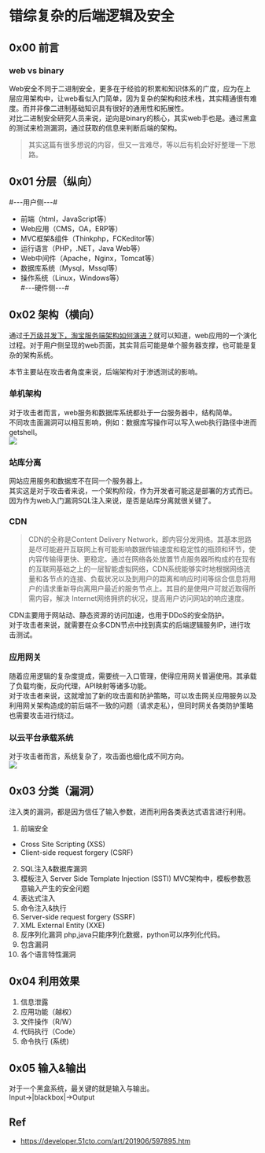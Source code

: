 # 错综复杂的后端逻辑及安全

## 0x00 前言
### web vs binary
Web安全不同于二进制安全，更多在于经验的积累和知识体系的广度，应为在上层应用架构中，让web看似入门简单，因为复杂的架构和技术栈，其实精通很有难度。而并非像二进制基础知识具有很好的通用性和拓展性。    
对比二进制安全研究人员来说，逆向是binary的核心，其实web手也是。通过黑盒的测试来检测漏洞，通过获取的信息来判断后端的架构。

>其实这篇有很多想说的内容，但又一言难尽，等以后有机会好好整理一下思路。         

## 0x01 分层（纵向）

#---用户侧---#
- 前端（html，JavaScript等）
- Web应用（CMS，OA，ERP等）
- MVC框架&组件（Thinkphp，FCKeditor等）
- 运行语言（PHP，.NET，Java Web等）
- Web中间件（Apache，Nginx，Tomcat等）
- 数据库系统（Mysql，Mssql等）
- 操作系统（Linux，Windows等）    
#---硬件侧---#

## 0x02 架构（横向）
通过[千万级并发下，淘宝服务端架构如何演进？](https://developer.51cto.com/art/201906/597895.htm)就可以知道，web应用的一个演化过程。对于用户侧呈现的web页面，其实背后可能是单个服务器支撑，也可能是复杂的架构系统。

本节主要站在攻击者角度来说，后端架构对于渗透测试的影响。

### 单机架构
对于攻击者而言，web服务和数据库系统都处于一台服务器中，结构简单。    
不同攻击面漏洞可以相互影响，例如：数据库写操作可以写入web执行路径中进而getshell。     
![](https://s2.51cto.com/oss/201906/14/a02337d35e38630cb4e0c44b88e8b983.jpg-wh_651x-s_3331278464.jpg)

### 站库分离
网站应用服务和数据库不在同一个服务器上。   
其实这是对于攻击者来说，一个架构阶段，作为开发者可能这是部署的方式而已。因为作为web入门漏洞SQL注入来说，是否是站库分离就很关键了。   

### CDN
>CDN的全称是Content Delivery Network，即内容分发网络。其基本思路是尽可能避开互联网上有可能影响数据传输速度和稳定性的瓶颈和环节，使内容传输得更快、更稳定。通过在网络各处放置节点服务器所构成的在现有的互联网基础之上的一层智能虚拟网络，CDN系统能够实时地根据网络流量和各节点的连接、负载状况以及到用户的距离和响应时间等综合信息将用户的请求重新导向离用户最近的服务节点上。其目的是使用户可就近取得所需内容，解决 Internet网络拥挤的状况，提高用户访问网站的响应速度。

CDN主要用于网站动、静态资源的访问加速，也用于DDoS的安全防护。    
对于攻击者来说，就需要在众多CDN节点中找到真实的后端逻辑服务IP，进行攻击测试。

### 应用网关
随着应用逻辑的复杂度提成，需要统一入口管理，使得应用网关普遍使用。其承载了负载均衡，反向代理，API映射等诸多功能。   
对于攻击者来说，这就增加了新的攻击面和防护策略，可以攻击网关应用服务以及利用网关架构造成的前后端不一致的问题（请求走私），但同时网关各类防护策略也需要攻击进行绕过。

### 以云平台承载系统
对于攻击者而言，系统复杂了，攻击面也细化成不同方向。      
![](https://s3.51cto.com/oss/201906/14/97b88fa7fb4f64aecd4701b12bef38b6.jpg-wh_600x-s_2360315611.jpg)

## 0x03 分类（漏洞）


注入类的漏洞，都是因为信任了输入参数，进而利用各类表达式语言进行利用。   

1. 前端安全
- Cross Site Scripting (XSS)
- Client-side request forgery (CSRF)
2. SQL注入&数据库漏洞
3. 模板注入 Server Side Template Injection (SSTI)
MVC架构中，模板参数恶意输入产生的安全问题
4. 表达式注入
5. 命令注入&执行
6. Server-side request forgery (SSRF)
7. XML External Entity (XXE)
8. 反序列化漏洞
php,java只能序列化数据，python可以序列化代码。
9. 包含漏洞
10. 各个语言特性漏洞

## 0x04 利用效果

1. 信息泄露
2. 应用功能（越权）
3. 文件操作（R/W）
4. 代码执行（Code）
5. 命令执行 (系统)

## 0x05 输入&输出
对于一个黑盒系统，最关键的就是输入与输出。   
Input->|blackbox|->Output    



## Ref

- https://developer.51cto.com/art/201906/597895.htm

